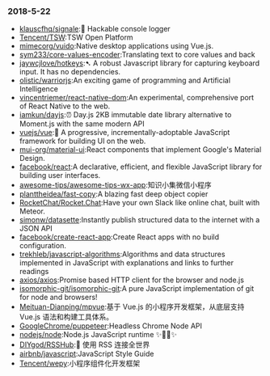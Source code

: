 ### 2018-5-22 
* [klauscfhq/signale](https://github.com//klauscfhq/signale):👋 Hackable console logger 
* [Tencent/TSW](https://github.com//Tencent/TSW):TSW Open Platform 
* [mimecorg/vuido](https://github.com//mimecorg/vuido):Native desktop applications using Vue.js. 
* [sym233/core-values-encoder](https://github.com//sym233/core-values-encoder):Translating text to core values and back 
* [jaywcjlove/hotkeys](https://github.com//jaywcjlove/hotkeys):➷ A robust Javascript library for capturing keyboard input. It has no dependencies. 
* [olistic/warriorjs](https://github.com//olistic/warriorjs):An exciting game of programming and Artificial Intelligence 
* [vincentriemer/react-native-dom](https://github.com//vincentriemer/react-native-dom):An experimental, comprehensive port of React Native to the web. 
* [iamkun/dayjs](https://github.com//iamkun/dayjs):⏰ Day.js 2KB immutable date library alternative to Moment.js with the same modern API 
* [vuejs/vue](https://github.com//vuejs/vue):🖖 A progressive, incrementally-adoptable JavaScript framework for building UI on the web. 
* [mui-org/material-ui](https://github.com//mui-org/material-ui):React components that implement Google's Material Design. 
* [facebook/react](https://github.com//facebook/react):A declarative, efficient, and flexible JavaScript library for building user interfaces. 
* [awesome-tips/awesome-tips-wx-app](https://github.com//awesome-tips/awesome-tips-wx-app):知识小集微信小程序 
* [planttheidea/fast-copy](https://github.com//planttheidea/fast-copy):A blazing fast deep object copier 
* [RocketChat/Rocket.Chat](https://github.com//RocketChat/Rocket.Chat):Have your own Slack like online chat, built with Meteor. 
* [simonw/datasette](https://github.com//simonw/datasette):Instantly publish structured data to the internet with a JSON API 
* [facebook/create-react-app](https://github.com//facebook/create-react-app):Create React apps with no build configuration. 
* [trekhleb/javascript-algorithms](https://github.com//trekhleb/javascript-algorithms):Algorithms and data structures implemented in JavaScript with explanations and links to further readings 
* [axios/axios](https://github.com//axios/axios):Promise based HTTP client for the browser and node.js 
* [isomorphic-git/isomorphic-git](https://github.com//isomorphic-git/isomorphic-git):A pure JavaScript implementation of git for node and browsers! 
* [Meituan-Dianping/mpvue](https://github.com//Meituan-Dianping/mpvue):基于 Vue.js 的小程序开发框架，从底层支持 Vue.js 语法和构建工具体系。 
* [GoogleChrome/puppeteer](https://github.com//GoogleChrome/puppeteer):Headless Chrome Node API 
* [nodejs/node](https://github.com//nodejs/node):Node.js JavaScript runtime ✨🐢🚀✨ 
* [DIYgod/RSSHub](https://github.com//DIYgod/RSSHub):🍰 使用 RSS 连接全世界 
* [airbnb/javascript](https://github.com//airbnb/javascript):JavaScript Style Guide 
* [Tencent/wepy](https://github.com//Tencent/wepy):小程序组件化开发框架 
